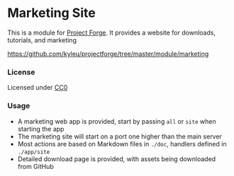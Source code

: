 # Marketing Site

This is a module for [Project Forge](https://projectforge.dev). It provides a website for downloads, tutorials, and marketing

https://github.com/kyleu/projectforge/tree/master/module/marketing

### License

Licensed under [CC0](https://creativecommons.org/publicdomain/zero/1.0)

### Usage

- A marketing web app is provided, start by passing `all` or `site` when starting the app
- The marketing site will start on a port one higher than the main server 
- Most actions are based on Markdown files in `./doc`, handlers defined in `./app/site`
- Detailed download page is provided, with assets being downloaded from GitHub
